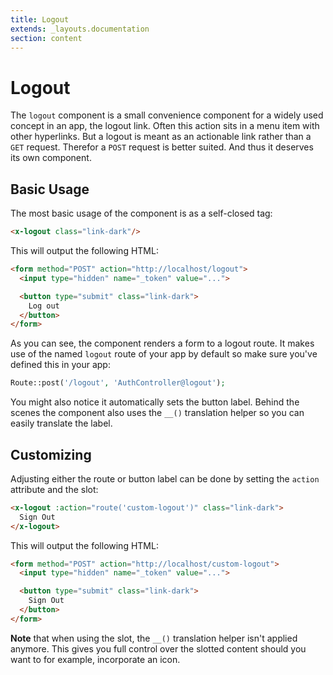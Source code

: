 ```yaml
---
title: Logout
extends: _layouts.documentation
section: content
---
```


# Logout

The `logout` component is a small convenience component for a widely used concept in an app, the logout link. Often this
action sits in a menu item with other hyperlinks. But a logout is meant as an actionable link rather than a `GET`
request. Therefor a `POST` request is better suited. And thus it deserves its own component.

## Basic Usage

The most basic usage of the component is as a self-closed tag:

```html
<x-logout class="link-dark"/>
```

This will output the following HTML:

```html
<form method="POST" action="http://localhost/logout">
  <input type="hidden" name="_token" value="...">

  <button type="submit" class="link-dark">
    Log out
  </button>
</form>
```

As you can see, the component renders a form to a logout route. It makes use of the named `logout` route of your app by
default so make sure you've defined this in your app:

```php
Route::post('/logout', 'AuthController@logout');
```

You might also notice it automatically sets the button label. Behind the scenes the component also uses the `__()`
translation helper so you can easily translate the label.

## Customizing

Adjusting either the route or button label can be done by setting the `action` attribute and the slot:

```html
<x-logout :action="route('custom-logout')" class="link-dark">
  Sign Out
</x-logout>
```

This will output the following HTML:

```html
<form method="POST" action="http://localhost/custom-logout">
  <input type="hidden" name="_token" value="...">

  <button type="submit" class="link-dark">
    Sign Out
  </button>
</form>
```

**Note** that when using the slot, the `__()` translation helper isn't applied anymore. This gives you full control over the slotted content should you want to for example, incorporate an icon.
